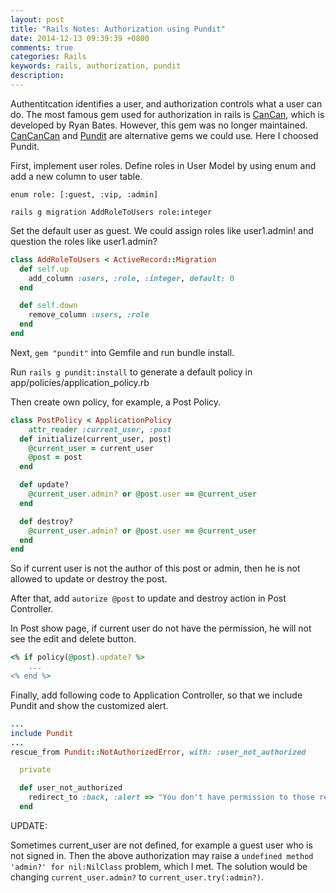 ```yaml
---
layout: post
title: "Rails Notes: Authorization using Pundit"
date: 2014-12-13 09:39:39 +0800
comments: true
categories: Rails
keywords: rails, authorization, pundit
description: 
---
```

Authentitcation identifies a user, and authorization controls what a user can do. The most famous gem used for authorization in rails is [CanCan][1], which is developed by Ryan Bates. However, this gem was no longer maintained. [CanCanCan][2] and [Pundit][3] are alternative gems we could use. Here I choosed Pundit.

First, implement user roles. Define roles in User Model by using enum and add a new column to user table.

<!-- more -->

`enum role: [:guest, :vip, :admin]`

`rails g migration AddRoleToUsers role:integer`

Set the default user as guest. We could assign roles like user1.admin! and question the roles like user1.admin?

```ruby
class AddRoleToUsers < ActiveRecord::Migration
  def self.up
  	add_column :users, :role, :integer, default: 0
  end

  def self.down
  	remove_column :users, :role
  end
end
```

Next, `gem "pundit"` into Gemfile and run bundle install.

Run `rails g pundit:install` to generate a default policy in app/policies/application_policy.rb

Then create own policy, for example, a Post Policy.

```ruby
class PostPolicy < ApplicationPolicy
	attr_reader :current_user, :post
  def initialize(current_user, post)
    @current_user = current_user
    @post = post
  end

  def update?
    @current_user.admin? or @post.user == @current_user
  end

  def destroy?
  	@current_user.admin? or @post.user == @current_user
  end
end
```

So if current user is not the author of this post or admin, then he is not allowed to update or destroy the post.

After that, add `autorize @post` to update and destroy action in Post Controller.

In Post show page, if current user do not have the permission, he will not see the edit and delete button.

```ruby
<% if policy(@post).update? %>
	...
<% end %>
```

Finally, add following code to Application Controller, so that we include Pundit and show the customized alert.

```ruby
...
include Pundit
...
rescue_from Pundit::NotAuthorizedError, with: :user_not_authorized

  private

  def user_not_authorized
    redirect_to :back, :alert => "You don't have permission to those resources."
  end
```

UPDATE:

Sometimes current_user are not defined, for example a guest user who is not signed in. Then the above authorization may raise a `undefined method 'admin?' for nil:NilClass` problem, which I met. The solution would be changing `current_user.admin?` to `current_user.try(:admin?)`.









[1]: railscasts.com/episodes/192-authorization-with-cancan
[2]: https://github.com/CanCanCommunity/cancancan
[3]: https://github.com/elabs/pundit